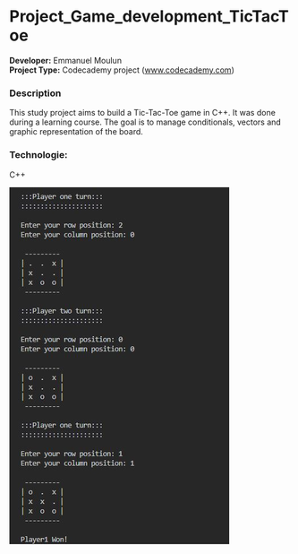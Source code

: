 # Project_Game_development_TicTacToe

**Developer:** Emmanuel Moulun <br>
**Project Type:** Codecademy project (www.codecademy.com)

### Description
This study project aims to build a Tic-Tac-Toe game in C++. It was done during a learning course.
The goal is to manage conditionals, vectors and graphic representation of the board.

### Technologie:
C++

![Image](https://github.com/lostbyt/Project_Game_development_TicTacToe/blob/main/CaptureGame.JPG)

